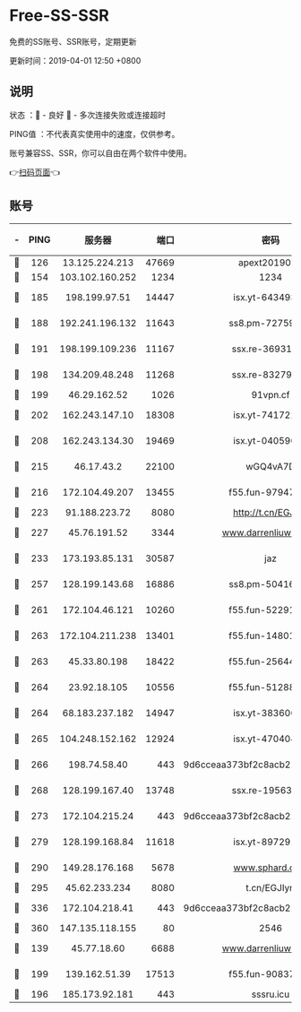 # Free-SS-SSR

免费的SS账号、SSR账号，定期更新

更新时间：2019-04-01 12:50 +0800

## 说明

状态     ：🙂 - 良好 🙁 - 多次连接失败或连接超时

PING值   ：不代表真实使用中的速度，仅供参考。

账号兼容SS、SSR，你可以自由在两个软件中使用。

👉[扫码页面](https://liesauer.github.io/Free-SS-SSR/)👈

## 账号

|-|PING|服务器|端口|密码|加密方式|区域|
|:----:|:----:|:-----:|-----:|:----:|:----:|:----:|
|🙂|126|13.125.224.213|47669|apext2019001|chacha20|KR|
|🙂|154|103.102.160.252|1234|1234|rc4-md5|JP|
|🙂|185|198.199.97.51|14447|isx.yt-64349334|aes-256-cfb|US|
|🙂|188|192.241.196.132|11643|ss8.pm-72759398|aes-256-cfb|US|
|🙂|191|198.199.109.236|11167|ssx.re-36931734|aes-256-cfb|US|
|🙂|198|134.209.48.248|11268|ssx.re-83279244|aes-256-cfb|US|
|🙂|199|46.29.162.52|1026|91vpn.cf|rc4-md5|RU|
|🙂|202|162.243.147.10|18308|isx.yt-74172244|aes-256-cfb|US|
|🙂|208|162.243.134.30|19469|isx.yt-04059009|aes-256-cfb|US|
|🙂|215|46.17.43.2|22100|wGQ4vA7D|aes-256-gcm|RU|
|🙂|216|172.104.49.207|13455|f55.fun-97947555|aes-256-cfb|SG|
|🙂|223|91.188.223.72|8080|http://t.cn/EGJIyrl|rc4-md5|RU|
|🙂|227|45.76.191.52|3344|www.darrenliuwei.com|aes-256-cfb|AU|
|🙂|233|173.193.85.131|30587|jaz|aes-256-cfb|US|
|🙂|257|128.199.143.68|16886|ss8.pm-50416761|aes-256-cfb|SG|
|🙂|261|172.104.46.121|10260|f55.fun-52291486|aes-256-cfb|SG|
|🙂|263|172.104.211.238|13401|f55.fun-14801280|aes-256-cfb|US|
|🙂|263|45.33.80.198|18422|f55.fun-25644172|aes-256-cfb|US|
|🙂|264|23.92.18.105|10556|f55.fun-51288574|aes-256-cfb|US|
|🙂|264|68.183.237.182|14947|isx.yt-38360032|aes-256-cfb|SG|
|🙂|265|104.248.152.162|12924|isx.yt-47040451|aes-256-cfb|SG|
|🙂|266|198.74.58.40|443|9d6cceaa373bf2c8acb22e60b6a58be6|aes-256-cfb|US|
|🙂|268|128.199.167.40|13748|ssx.re-19563702|aes-256-cfb|SG|
|🙂|273|172.104.215.24|443|9d6cceaa373bf2c8acb22e60b6a58be6|aes-256-cfb|US|
|🙂|279|128.199.168.84|11618|isx.yt-89729169|aes-256-cfb|SG|
|🙂|290|149.28.176.168|5678|www.sphard.com|aes-256-cfb|SG|
|🙂|295|45.62.233.234|8080|t.cn/EGJIyrl|rc4-md5|CA|
|🙂|336|172.104.218.41|443|9d6cceaa373bf2c8acb22e60b6a58be6|aes-256-cfb|US|
|🙂|360|147.135.118.155|80|2546|chacha20|US|
|🙂|139|45.77.18.60|6688|www.darrenliuwei.com|aes-256-cfb|JP|
|🙂|199|139.162.51.39|17513|f55.fun-90837350|aes-256-cfb|SG|
|🙁|196|185.173.92.181|443|sssru.icu|rc4-md5|RU|

